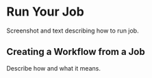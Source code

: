 # Run Your Job

Screenshot and text describing how to run job.

## Creating a Workflow from a Job

Describe how and what it means.
